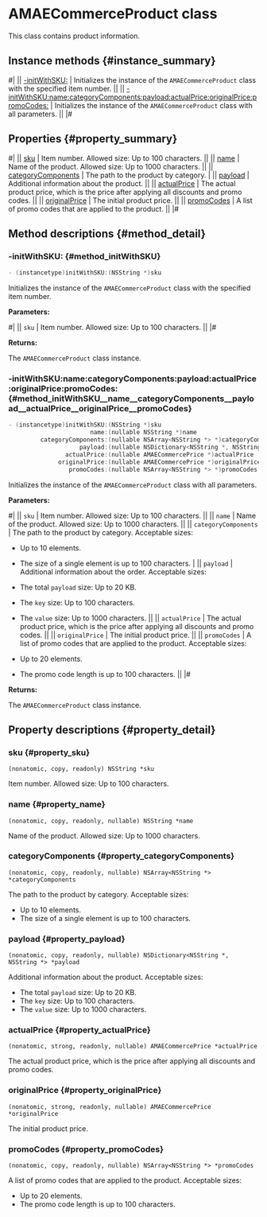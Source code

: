 # AMAECommerceProduct class

This class contains product information.

## Instance methods {#instance_summary}

#|
|| [-initWithSKU:](#method_initWithSKU) | Initializes the instance of the `AMAECommerceProduct` class with the specified item number. ||
|| [-initWithSKU:name:categoryComponents:payload:actualPrice:originalPrice:promoCodes:](#method_initWithSKU__name__categoryComponents__payload__actualPrice__originalPrice__promoCodes) | Initializes the instance of the `AMAECommerceProduct` class with all parameters. ||
|#

## Properties {#property_summary}

#|
|| [sku](#property_sku) | Item number. Allowed size: Up to 100 characters. ||
|| [name](#property_name) | Name of the product. Allowed size: Up to 1000 characters. ||
|| [categoryComponents](#property_categoryComponents) | The path to the product by category. |
|| [payload](#property_payload) | Additional information about the product. ||
|| [actualPrice](#property_actualPrice) | The actual product price, which is the price after applying all discounts and promo codes. ||
|| [originalPrice](#property_originalPrice) | The initial product price. ||
|| [promoCodes](#property_promoCodes) | A list of promo codes that are applied to the product. ||
|#

## Method descriptions {#method_detail}

### -initWithSKU: {#method_initWithSKU}

```objectivec translate=no
- (instancetype)initWithSKU:(NSString *)sku
```

Initializes the instance of the `AMAECommerceProduct` class with the specified item number.

**Parameters:**

#|
|| `sku` | Item number. Allowed size: Up to 100 characters. ||
|#

**Returns:**

The `AMAECommerceProduct` class instance.

### ‑initWithSKU:name:categoryComponents:payload:actualPrice:originalPrice:promoCodes: {#method_initWithSKU__name__categoryComponents__payload__actualPrice__originalPrice__promoCodes}

```objectivec translate=no
- (instancetype)initWithSKU:(NSString *)sku
                       name:(nullable NSString *)name
         categoryComponents:(nullable NSArray<NSString *> *)categoryComponents
                    payload:(nullable NSDictionary<NSString *, NSString *> *)payload
                actualPrice:(nullable AMAECommercePrice *)actualPrice
              originalPrice:(nullable AMAECommercePrice *)originalPrice
                 promoCodes:(nullable NSArray<NSString *> *)promoCodes;
```

Initializes the instance of the `AMAECommerceProduct` class with all parameters.

**Parameters:**

#|
|| `sku` | Item number. Allowed size: Up to 100 characters. ||
|| `name` | Name of the product. Allowed size: Up to 1000 characters. ||
|| `categoryComponents` | The path to the product by category. Acceptable sizes:

- Up to 10 elements.
- The size of a single element is up to 100 characters. |
   || `payload` | Additional information about the order. Acceptable sizes:

- The total `payload` size: Up to 20 KB.
- The `key` size: Up to 100 characters.
- The `value` size: Up to 1000 characters. ||
   || `actualPrice` | The actual product price, which is the price after applying all discounts and promo codes. ||
   || `originalPrice` | The initial product price. ||
   || `promoCodes` | A list of promo codes that are applied to the product. Acceptable sizes:

- Up to 20 elements.
- The promo code length is up to 100 characters. ||
   |#

**Returns:**

The `AMAECommerceProduct` class instance.

## Property descriptions {#property_detail}

### sku {#property_sku}

`(nonatomic, copy, readonly) NSString *sku`

Item number. Allowed size: Up to 100 characters.

### name {#property_name}

`(nonatomic, copy, readonly, nullable) NSString *name`

Name of the product. Allowed size: Up to 1000 characters.

### categoryComponents {#property_categoryComponents}

`(nonatomic, copy, readonly, nullable) NSArray<NSString *> *categoryComponents`

The path to the product by category. Acceptable sizes:

- Up to 10 elements.
- The size of a single element is up to 100 characters.

### payload {#property_payload}

`(nonatomic, copy, readonly, nullable) NSDictionary<NSString *, NSString *> *payload`

Additional information about the product. Acceptable sizes:

- The total `payload` size: Up to 20 KB.
- The `key` size: Up to 100 characters.
- The `value` size: Up to 1000 characters.

### actualPrice {#property_actualPrice}

`(nonatomic, strong, readonly, nullable) AMAECommercePrice *actualPrice`

The actual product price, which is the price after applying all discounts and promo codes.

### originalPrice {#property_originalPrice}

`(nonatomic, strong, readonly, nullable) AMAECommercePrice *originalPrice`

The initial product price.

### promoCodes {#property_promoCodes}

`(nonatomic, copy, readonly, nullable) NSArray<NSString *> *promoCodes`

A list of promo codes that are applied to the product. Acceptable sizes:

- Up to 20 elements.
- The promo code length is up to 100 characters.
